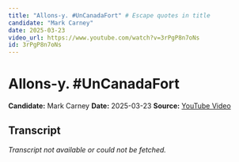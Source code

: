 ```yaml
---
title: "Allons-y. #UnCanadaFort" # Escape quotes in title
candidate: "Mark Carney"
date: 2025-03-23
video_url: https://www.youtube.com/watch?v=3rPgP8n7oNs
id: 3rPgP8n7oNs
---
```


# Allons-y. #UnCanadaFort

**Candidate:** Mark Carney
**Date:** 2025-03-23
**Source:** [YouTube Video](https://www.youtube.com/watch?v=3rPgP8n7oNs)

## Transcript

*Transcript not available or could not be fetched.*